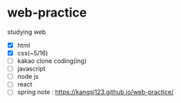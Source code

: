 # web-practice  
studying web 
- [x] html  
- [x] css(~5/16)  
- [ ] kakao clone coding(ing)
- [ ] javascript  
- [ ] node js  
- [ ] react
- [ ] spring 
 note : https://kangsj123.github.io/web-practice/
